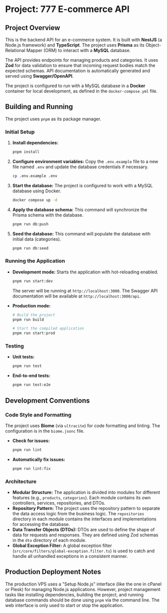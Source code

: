 # Project: 777 E-commerce API

## Project Overview

This is the backend API for an e-commerce system. It is built with **NestJS** (a Node.js framework) and **TypeScript**. The project uses **Prisma** as its Object-Relational Mapper (ORM) to interact with a **MySQL** database.

The API provides endpoints for managing products and categories. It uses **Zod** for data validation to ensure that incoming request bodies match the expected schemas. API documentation is automatically generated and served using **Swagger/OpenAPI**.

The project is configured to run with a MySQL database in a **Docker** container for local development, as defined in the `docker-compose.yml` file.

## Building and Running

The project uses `pnpm` as its package manager.

### Initial Setup

1.  **Install dependencies:**
    ```bash
    pnpm install
    ```
2.  **Configure environment variables:**
    Copy the `.env.example` file to a new file named `.env` and update the database credentials if necessary.
    ```bash
    cp .env.example .env
    ```
3.  **Start the database:**
    The project is configured to work with a MySQL database using Docker.
    ```bash
    docker compose up -d
    ```
4.  **Apply the database schema:**
    This command will synchronize the Prisma schema with the database.
    ```bash
    pnpm run db:push
    ```
5.  **Seed the database:**
    This command will populate the database with initial data (categories).
    ```bash
    pnpm run db:seed
    ```

### Running the Application

*   **Development mode:**
    Starts the application with hot-reloading enabled.
    ```bash
    pnpm run start:dev
    ```
    The server will be running at `http://localhost:3000`.
    The Swagger API documentation will be available at `http://localhost:3000/api`.

*   **Production mode:**
    ```bash
    # Build the project
    pnpm run build

    # Start the compiled application
    pnpm run start:prod
    ```

### Testing

*   **Unit tests:**
    ```bash
    pnpm run test
    ```
*   **End-to-end tests:**
    ```bash
    pnpm run test:e2e
    ```

## Development Conventions

### Code Style and Formatting

The project uses **Biome** (via `ultracite`) for code formatting and linting. The configuration is in the `biome.jsonc` file.

*   **Check for issues:**
    ```bash
    pnpm run lint
    ```
*   **Automatically fix issues:**
    ```bash
    pnpm run lint:fix
    ```

### Architecture

*   **Modular Structure:** The application is divided into modules for different features (e.g., `products`, `categories`). Each module contains its own controllers, services, repositories, and DTOs.
*   **Repository Pattern:** The project uses the repository pattern to separate the data access logic from the business logic. The `repositories` directory in each module contains the interfaces and implementations for accessing the database.
*   **Data Transfer Objects (DTOs):** DTOs are used to define the shape of data for requests and responses. They are defined using Zod schemas in the `dto` directory of each module.
*   **Global Exception Filter:** A global exception filter (`src/core/filters/global-exception.filter.ts`) is used to catch and handle all unhandled exceptions in a consistent manner.

## Production Deployment Notes

The production VPS uses a "Setup Node.js" interface (like the one in cPanel or Plesk) for managing Node.js applications. However, project management tasks like installing dependencies, building the project, and running database commands should be done using `pnpm` via the command line. The web interface is only used to start or stop the application.